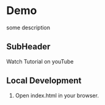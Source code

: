 # Demo

some description

## SubHeader

Watch Tutorial on youTube

## Local Development

1. Open index.html in your browser.


